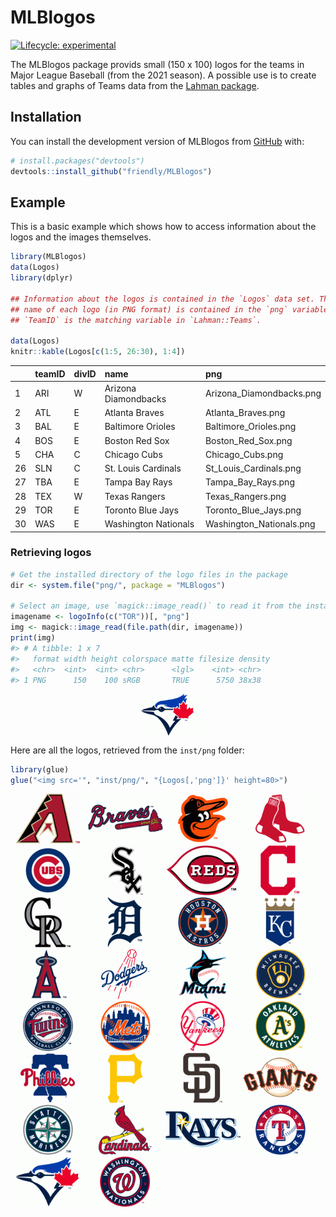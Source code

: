 
<!-- README.md is generated from README.Rmd. Please edit that file -->

# MLBlogos

<!-- badges: start -->

[![Lifecycle:
experimental](https://img.shields.io/badge/lifecycle-experimental-orange.svg)](https://lifecycle.r-lib.org/articles/stages.html#experimental)
<!-- badges: end -->

The MLBlogos package provids small (150 x 100) logos for the teams in
Major League Baseball (from the 2021 season). A possible use is to
create tables and graphs of Teams data from the [Lahman
package](https://github.com/cdalzell/Lahman).

## Installation

You can install the development version of MLBlogos from
[GitHub](https://github.com/) with:

``` r
# install.packages("devtools")
devtools::install_github("friendly/MLBlogos")
```

## Example

This is a basic example which shows how to access information about the
logos and the images themselves.

``` r
library(MLBlogos)
data(Logos)
library(dplyr)

## Information about the logos is contained in the `Logos` data set. The file
## name of each logo (in PNG format) is contained in the `png` variable.
## `TeamID` is the matching variable in `Lahman::Teams`.

data(Logos)
knitr::kable(Logos[c(1:5, 26:30), 1:4])
```

|     | teamID | divID | name                 | png                      |
|:----|:-------|:------|:---------------------|:-------------------------|
| 1   | ARI    | W     | Arizona Diamondbacks | Arizona_Diamondbacks.png |
| 2   | ATL    | E     | Atlanta Braves       | Atlanta_Braves.png       |
| 3   | BAL    | E     | Baltimore Orioles    | Baltimore_Orioles.png    |
| 4   | BOS    | E     | Boston Red Sox       | Boston_Red_Sox.png       |
| 5   | CHA    | C     | Chicago Cubs         | Chicago_Cubs.png         |
| 26  | SLN    | C     | St. Louis Cardinals  | St_Louis_Cardinals.png   |
| 27  | TBA    | E     | Tampa Bay Rays       | Tampa_Bay_Rays.png       |
| 28  | TEX    | W     | Texas Rangers        | Texas_Rangers.png        |
| 29  | TOR    | E     | Toronto Blue Jays    | Toronto_Blue_Jays.png    |
| 30  | WAS    | E     | Washington Nationals | Washington_Nationals.png |

### Retrieving logos

``` r
# Get the installed directory of the logo files in the package
dir <- system.file("png/", package = "MLBlogos")

# Select an image, use `magick::image_read()` to read it from the installed directory
imagename <- logoInfo(c("TOR"))[, "png"]
img <- magick::image_read(file.path(dir, imagename))
print(img)
#> # A tibble: 1 x 7
#>   format width height colorspace matte filesize density
#>   <chr>  <int>  <int> <chr>      <lgl>    <int> <chr>  
#> 1 PNG      150    100 sRGB       TRUE      5750 38x38
```

<img src="man/figures/README-oneimage-1.png" width="20%" style="display: block; margin: auto;" />

Here are all the logos, retrieved from the `inst/png` folder:

``` r
library(glue)
glue("<img src='", "inst/png/", "{Logos[,'png']}' height=80>")
```

<img src='inst/png/Arizona_Diamondbacks.png' height=80>
<img src='inst/png/Atlanta_Braves.png' height=80>
<img src='inst/png/Baltimore_Orioles.png' height=80>
<img src='inst/png/Boston_Red_Sox.png' height=80>
<img src='inst/png/Chicago_Cubs.png' height=80>
<img src='inst/png/Chicago_White_Sox.png' height=80>
<img src='inst/png/Cincinnati_Reds.png' height=80>
<img src='inst/png/Cleveland_Indians.png' height=80>
<img src='inst/png/Colorado_Rockies.png' height=80>
<img src='inst/png/Detroit_Tigers.png' height=80>
<img src='inst/png/Houston_Astros.png' height=80>
<img src='inst/png/Kansas_City_Royals.png' height=80>
<img src='inst/png/Los_Angeles_Angels.png' height=80>
<img src='inst/png/Los_Angeles_Dodgers.png' height=80>
<img src='inst/png/Miami_Marlins.png' height=80>
<img src='inst/png/Milwaukee_Brewers.png' height=80>
<img src='inst/png/Minnesota_Twins.png' height=80>
<img src='inst/png/New_York_Mets.png' height=80>
<img src='inst/png/New_York_Yankees.png' height=80>
<img src='inst/png/Oakland_Athletics.png' height=80>
<img src='inst/png/Philadelphia_Phillies.png' height=80>
<img src='inst/png/Pittsburgh_Pirates.png' height=80>
<img src='inst/png/San_Diego_Padres.png' height=80>
<img src='inst/png/San_Francisco_Giants.png' height=80>
<img src='inst/png/Seattle_Mariners.png' height=80>
<img src='inst/png/St_Louis_Cardinals.png' height=80>
<img src='inst/png/Tampa_Bay_Rays.png' height=80>
<img src='inst/png/Texas_Rangers.png' height=80>
<img src='inst/png/Toronto_Blue_Jays.png' height=80>
<img src='inst/png/Washington_Nationals.png' height=80>
